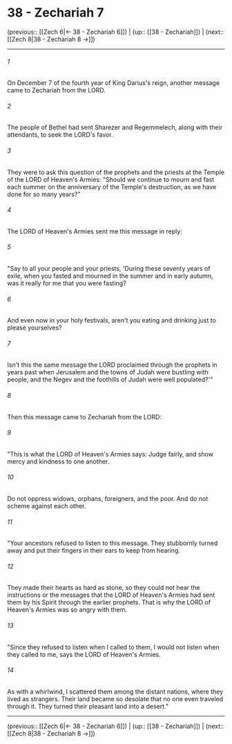 # 38 - Zechariah 7

(previous:: [[Zech 6|← 38 - Zechariah 6]]) | (up:: [[38 - Zechariah]]) | (next:: [[Zech 8|38 - Zechariah 8 →]])

***


###### 1 
On December 7 of the fourth year of King Darius's reign, another message came to Zechariah from the LORD. 

###### 2 
The people of Bethel had sent Sharezer and Regemmelech, along with their attendants, to seek the LORD's favor. 

###### 3 
They were to ask this question of the prophets and the priests at the Temple of the LORD of Heaven's Armies: "Should we continue to mourn and fast each summer on the anniversary of the Temple's destruction, as we have done for so many years?" 

###### 4 
The LORD of Heaven's Armies sent me this message in reply: 

###### 5 
"Say to all your people and your priests, 'During these seventy years of exile, when you fasted and mourned in the summer and in early autumn, was it really for me that you were fasting? 

###### 6 
And even now in your holy festivals, aren't you eating and drinking just to please yourselves? 

###### 7 
Isn't this the same message the LORD proclaimed through the prophets in years past when Jerusalem and the towns of Judah were bustling with people, and the Negev and the foothills of Judah were well populated?'" 

###### 8 
Then this message came to Zechariah from the LORD: 

###### 9 
"This is what the LORD of Heaven's Armies says: Judge fairly, and show mercy and kindness to one another. 

###### 10 
Do not oppress widows, orphans, foreigners, and the poor. And do not scheme against each other. 

###### 11 
"Your ancestors refused to listen to this message. They stubbornly turned away and put their fingers in their ears to keep from hearing. 

###### 12 
They made their hearts as hard as stone, so they could not hear the instructions or the messages that the LORD of Heaven's Armies had sent them by his Spirit through the earlier prophets. That is why the LORD of Heaven's Armies was so angry with them. 

###### 13 
"Since they refused to listen when I called to them, I would not listen when they called to me, says the LORD of Heaven's Armies. 

###### 14 
As with a whirlwind, I scattered them among the distant nations, where they lived as strangers. Their land became so desolate that no one even traveled through it. They turned their pleasant land into a desert."

***

(previous:: [[Zech 6|← 38 - Zechariah 6]]) | (up:: [[38 - Zechariah]]) | (next:: [[Zech 8|38 - Zechariah 8 →]])
